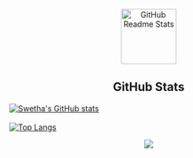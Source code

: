 <p align="center">
 <img width="100px" src="https://res.cloudinary.com/anuraghazra/image/upload/v1594908242/logo_ccswme.svg" align="center" alt="GitHub Readme Stats" />
 <h2 align="center">GitHub Stats</h2>
</p>

[![Swetha's GitHub stats](https://github-readme-stats.vercel.app/api?username=swetha4444)](https://github.com/swetha4444)
<br><br>
[![Top Langs](https://github-readme-stats.vercel.app/api/top-langs/?username=swetha4444&exclude_repo=github-readme-stats,swetha4444.github.io)](https://github.com/swetha4444)


<p align="center"> 
  <img src="https://profile-counter.glitch.me/swetha4444/count.svg" />
</p>
